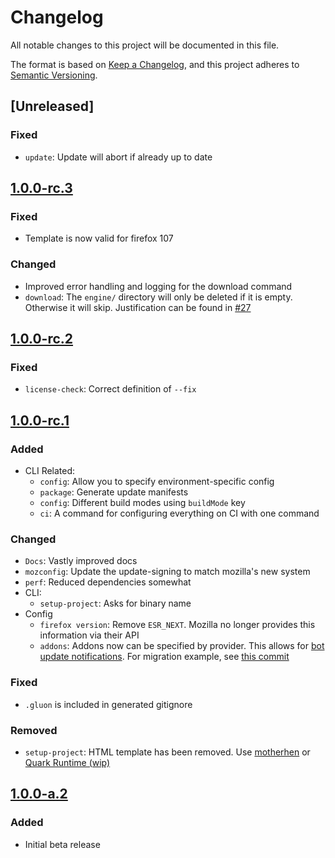 # Changelog

All notable changes to this project will be documented in this file.

The format is based on [Keep a Changelog](https://keepachangelog.com/en/1.0.0/),
and this project adheres to [Semantic Versioning](https://semver.org/spec/v2.0.0.html).

## [Unreleased]

### Fixed

- `update`: Update will abort if already up to date

## [1.0.0-rc.3]

### Fixed

- Template is now valid for firefox 107

### Changed

- Improved error handling and logging for the download command
- `download`: The `engine/` directory will only be deleted if it is empty. Otherwise it will skip. Justification can be found in [#27](https://github.com/pulse-browser/gluon/issues/27)

## [1.0.0-rc.2]

### Fixed

- `license-check`: Correct definition of `--fix`

## [1.0.0-rc.1]

### Added

- CLI Related:
  - `config`: Allow you to specify environment-specific config
  - `package`: Generate update manifests
  - `config`: Different build modes using `buildMode` key
  - `ci`: A command for configuring everything on CI with one command

### Changed

- `Docs`: Vastly improved docs
- `mozconfig`: Update the update-signing to match mozilla's new system
- `perf`: Reduced dependencies somewhat
- CLI:
  - `setup-project`: Asks for binary name
- Config
  - `firefox version`: Remove `ESR_NEXT`. Mozilla no longer provides this information via their API
  - `addons`: Addons now can be specified by provider. This allows for [bot update notifications](https://github.com/pulse-browser/update-bot). For migration example, see [this commit](https://github.com/pulse-browser/browser/commit/2ca3b2606299ef03e2adbcf43974bbe6ec8c2eea)

### Fixed

- `.gluon` is included in generated gitignore

### Removed

- `setup-project`: HTML template has been removed. Use [motherhen](https://github.com/ajvincent/motherhen) or [Quark Runtime (wip)](https://github.com/quark-platform/runtime)

## [1.0.0-a.2]

### Added

- Initial beta release

[1.0.0-rc.3]: https://github.com/pulse-browser/gluon/compare/v1.0.0-rc.2...v1.0.0-rc.3
[1.0.0-rc.2]: https://github.com/pulse-browser/gluon/compare/v1.0.0-rc.1...v1.0.0-rc.2
[1.0.0-rc.1]: https://github.com/pulse-browser/gluon/compare/v1.0.0-a.2...v1.0.0-rc.1
[1.0.0-a.2]: https://github.com/pulse-browser/gluon/compare/v1.0.0-a.1...v1.0.0-a.2

